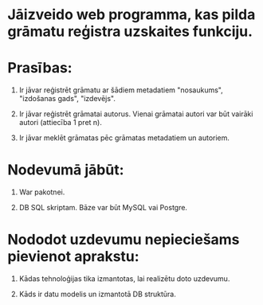 # Jāizveido web programma, kas pilda grāmatu reģistra uzskaites funkciju.
# Prasības:
1. Ir jāvar reģistrēt grāmatu ar šādiem metadatiem "nosaukums", "izdošanas gads", "izdevējs".

2. Ir jāvar reģistrēt grāmatai autorus. Vienai grāmatai autori var būt vairāki autori (attiecība 1 pret n).

3. Ir jāvar meklēt grāmatas pēc grāmatas metadatiem un autoriem.

# Nodevumā jābūt:
1. War pakotnei.

2. DB SQL skriptam. Bāze var būt MySQL vai Postgre.

# Nododot uzdevumu nepieciešams pievienot aprakstu:

1. Kādas tehnoloģijas tika izmantotas, lai realizētu doto uzdevumu.

2. Kāds ir datu modelis un izmantotā DB struktūra. 